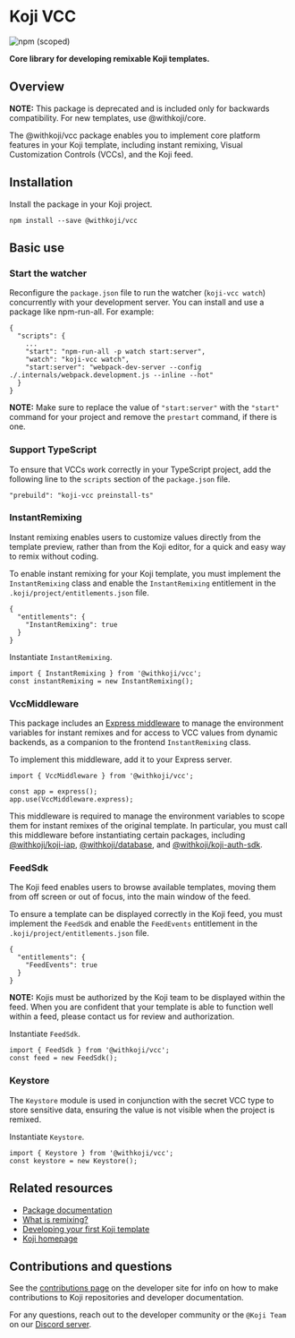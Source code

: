 # Koji VCC
![npm (scoped)](https://img.shields.io/npm/v/@withkoji/vcc?color=green&style=flat-square)

**Core library for developing remixable Koji templates.**

## Overview

**NOTE:**
This package is deprecated and is included only for backwards compatibility. For new templates, use @withkoji/core.

The @withkoji/vcc package enables you to implement core platform features in your Koji template, including instant remixing, Visual Customization Controls (VCCs), and the Koji feed.

## Installation

Install the package in your Koji project.

```
npm install --save @withkoji/vcc
```

## Basic use

### Start the watcher

Reconfigure the `package.json` file to run the watcher (`koji-vcc watch`) concurrently with your development  server.
You can install and use a package like npm-run-all.
For example:

```
{
  "scripts": {
    ...
    "start": "npm-run-all -p watch start:server",
    "watch": "koji-vcc watch",
    "start:server": "webpack-dev-server --config ./.internals/webpack.development.js --inline --hot"
  }
}
```

**NOTE:** Make sure to replace the value of `"start:server"` with the `"start"` command for your project and remove the `prestart` command, if there is one.

### Support TypeScript

To ensure that VCCs work correctly in your TypeScript project, add the following line to the `scripts` section of the `package.json` file.

```
"prebuild": "koji-vcc preinstall-ts"
```

### InstantRemixing

Instant remixing enables users to customize values directly from the template preview, rather than from the Koji editor, for a quick and easy way to remix without coding.

To enable instant remixing for your Koji template, you must implement the `InstantRemixing` class and enable the `InstantRemixing` entitlement in the `.koji/project/entitlements.json` file.

```
{
  "entitlements": {
    "InstantRemixing": true
  }
}
```

Instantiate `InstantRemixing`.

```
import { InstantRemixing } from '@withkoji/vcc';
const instantRemixing = new InstantRemixing();
```

### VccMiddleware

This package includes an [Express middleware](http://expressjs.com/en/guide/using-middleware.html) to manage the environment variables for instant remixes and for access to VCC values from dynamic backends, as a companion to the frontend `InstantRemixing` class.

To implement this middleware, add it to your Express server.

```
import { VccMiddleware } from '@withkoji/vcc';

const app = express();
app.use(VccMiddleware.express);
```

This middleware is required to manage the environment variables to scope them for instant remixes of the original template.
In particular, you must call this middleware before instantiating certain packages, including [@withkoji/koji-iap](https://developer.withkoji.com/reference/packages/withkoji-koji-iap-package), [@withkoji/database](https://developer.withkoji.com/reference/packages/withkoji-database-package), and [@withkoji/koji-auth-sdk](https://developer.withkoji.com/reference/packages/withkoji-koji-auth-sdk).

### FeedSdk

The Koji feed enables users to browse available templates, moving them from off screen or out of focus, into the main window of the feed.

To ensure a template can be displayed correctly in the Koji feed, you must implement the `FeedSdk` and enable the `FeedEvents` entitlement in the `.koji/project/entitlements.json` file.

```
{
  "entitlements": {
    "FeedEvents": true
  }
}
```

**NOTE:** Kojis must be authorized by the Koji team to be displayed within the feed.
When you are confident that your template is able to function well within a feed, please contact us for review and authorization.

Instantiate `FeedSdk`.

```
import { FeedSdk } from '@withkoji/vcc';
const feed = new FeedSdk();
```

### Keystore

The `Keystore` module is used in conjunction with the secret VCC type to store sensitive data, ensuring the value is not visible when the project is remixed.

Instantiate `Keystore`.

```
import { Keystore } from '@withkoji/vcc';
const keystore = new Keystore();
```

## Related resources

- [Package documentation](https://developer.withkoji.com/reference/packages/withkoji-vcc-package)
- [What is remixing?](https://developer.withkoji.com/docs/getting-started/instant-remixing)
- [Developing your first Koji template](https://developer.withkoji.com/docs/getting-started/start-guide-1)
- [Koji homepage](http://withkoji.com/)

## Contributions and questions

See the [contributions page](https://developer.withkoji.com/docs/about/contribute-koji-developers) on the developer site for info on how to make contributions to Koji repositories and developer documentation.

For any questions, reach out to the developer community or the `@Koji Team` on our [Discord server](https://discord.com/invite/9egkTWf4ec).
